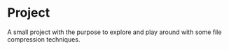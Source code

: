 # Project
A small project with the purpose to explore and play around with some file compression techniques.